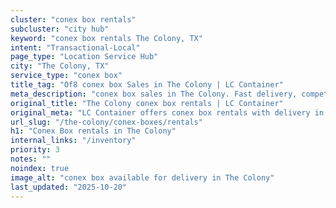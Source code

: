 ```yaml
---
cluster: "conex box rentals"
subcluster: "city hub"
keyword: "conex box rentals The Colony, TX"
intent: "Transactional-Local"
page_type: "Location Service Hub"
city: "The Colony, TX"
service_type: "conex box"
title_tag: "Of8 conex box Sales in The Colony | LC Container"
meta_description: "conex box sales in The Colony. Fast delivery, competitive pricing. Serving conex boxes area. Quote ID: HKI. Call (214) 524-4168 for your free quote today."
original_title: "The Colony conex box rentals | LC Container"
original_meta: "LC Container offers conex box rentals with delivery in The Colony, TX. Local. Fast quotes. Since 2003."
url_slug: "/the-colony/conex-boxes/rentals"
h1: "Conex Box rentals in The Colony"
internal_links: "/inventory"
priority: 3
notes: ""
noindex: true
image_alt: "conex box available for delivery in The Colony"
last_updated: "2025-10-20"
---
```


<!-- TODO: Add unique city/inventory copy, images, and internal links here. -->
